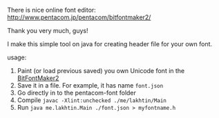 There is nice online font editor: http://www.pentacom.jp/pentacom/bitfontmaker2/

Thank you very much, guys!

I make this simple tool on java for creating header file for your own font.

usage:

1. Paint (or load previous saved) you own Unicode font in the [BitFontMaker2](http://www.pentacom.jp/pentacom/bitfontmaker2)
2. Save it in a file. For example, it has name `font.json`
3. Go directly in to the pentacom-font folder
4. Compile `javac -Xlint:unchecked ./me/lakhtin/Main`
5. Run `java me.lakhtin.Main ./font.json > myfontname.h`